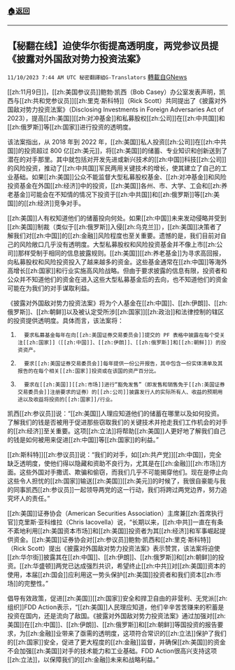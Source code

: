 ###  [:house:返回](README.md)
---


## 【秘翻在线】迫使华尔街提高透明度，两党参议员提《披露对外国敌对势力投资法案》
`11/10/2023 7:44 AM UTC 秘密翻譯組G-Translators` [轉載自GNews](https://gnews.org/articles/1954415)

[[zh:11月9日]]，[[zh:美国参议员]]鲍勃·凯西（Bob Casey）办公室发表声明，凯西与[[zh:共和党参议员]][[zh:里克·斯科特]]（Rick Scott）共同提出了《披露对外国敌对势力投资法案》（Disclosing Investments in Foreign Adversaries Act of 2023），提高[[zh:美国]][[zh:对冲基金]]和私募股权[[zh:公司]]在[[zh:中共国]]和[[zh:俄罗斯]]等[[zh:国家]]进行投资的透明度。

该法案指出，从 2018 年到 2022 年，[[zh:美国]]私人投资[[zh:公司]]在[[zh:中共国]]的投资超过 800 亿[[zh:美元]]，将[[zh:美国]]的储蓄、专业知识和创新送到了潜在的对手那里。其中就包括对开发先进或新兴技术的[[zh:中国]]科技[[zh:公司]]的风险投资，推动了[[zh:中共国]]军民两用关键技术的增长，使其建立了自己的工业基础。如果[[zh:美国]]公众不能监督大型私募股权基金、[[zh:对冲基金]]和风险投资基金在外国[[zh:经济]]中的投资，[[zh:美国]]各州、市、大学、工会和[[zh:养老基金]]可能会在不知情的情况下投资于[[zh:中共国]]和[[zh:俄罗斯]]等[[zh:美国]]的[[zh:经济]]竞争对手。

[[zh:美国]]人有权知道他们的储蓄投向何处。如果[[zh:中国]]未来发动侵略并受到[[zh:美国]]制裁（类似于[[zh:俄罗斯]]入侵[[zh:乌克兰]]），[[zh:美国]]决策者了解我们对[[zh:中国]]的[[zh:金融]]风险程度也至关重要。遗憾的是，我们目前对自己的风险敞口几乎没有透明度。大型私募股权和风险投资基金并不像上市[[zh:公司]]那样受制于相同的信息披露规则。[[zh:美国]][[zh:养老基金]]为寻求高回报，向私募股权和风险投资投入了越来越多的资金。这些基金通常在[[zh:中国]]等海外高增长[[zh:国家]]和行业实施高风险战略。但由于要求披露的信息有限，投资者和公众并不知道他们的资金在进入这些大型私募基金后的去向，也不知道他们的资金可能在为我们的对手谋取利益。

《披露对外国敌对势力投资法案》将为个人基金在[[zh:中国]]、[[zh:伊朗]]、[[zh:俄罗斯]]、[[zh:朝鲜]]以及被认定受所涉[[zh:国家]][[zh:政治]]和法律控制的辖区的投资提供透明度。具体而言，该法案将：

1.       要求私募基金每年在向[[zh:美国证券交易委员会]]提交的 PF 表格中披露在每个受关注[[zh:国家]]（[[zh:中国]]、[[zh:伊朗]]、[[zh:俄罗斯]]和[[zh:朝鲜]]）的投资资产。

2.       要求[[zh:美国证券交易委员会]]每年提供一份公开报告，其中包含一份实体清单及其报告的在每个相关[[zh:国家]]投资或在该国的资产百分比。

3.       要求在[[zh:美国]][[zh:市场]]进行“豁免发售”（即发售和销售免于[[zh:美国证券交易委员会]]注册要求的证券）的[[zh:公司]]披露发行人的实际所有人、收益的预期用途以及收益将投资的[[zh:国家]]/行业。

凯西[[zh:参议员]]说：“[[zh:美国]]人理应知道他们的储蓄在哪里以及如何投资。了解我们的钱是否被用于促进那些窃取我们的关键技术并抢走我们工作机会的对手的[[zh:经济]]至关重要。这项[[zh:立法]]将帮助[[zh:美国]]人更好地了解我们自己的钱是如何被用来促进[[zh:中国]]等[[zh:国家]]的利益。”

[[zh:斯科特]][[zh:参议员]]说：“我们的对手，如[[zh:共产党]][[zh:中国]]，完全缺乏透明度，使他们得以隐藏和资助不良行为，尤其是在[[zh:金融]][[zh:市场]]方面。这些外国对手撒谎、欺骗和偷窃，而我们几乎不可能揭穿他们。现在是停止向这些令人担忧的[[zh:国家]]输送[[zh:美国]][[zh:美元]]的时候了，我很自豪能与我的同事凯西[[zh:参议员]]一起领导两党的这一行动，我们将跨过两党边界，努力追究坏人的责任。”

[[zh:美国]]证券协会（American Securities Association）主席兼[[zh:首席执行官]]克里斯·亚科维拉（Chris Iacovella）说，“长期以来，[[zh:中共]]一直在有条不紊地利用[[zh:美国资本市场]]和[[zh:美国]]投资者为其[[zh:经济]]和军事崛起提供资金。[[zh:美国]]证券协会对[[zh:参议员]]鲍勃·凯西和[[zh:里克·斯科特]]（Rick Scott）提出《披露对外国敌对势力投资法案》表示赞赏，该法案将迫使[[zh:华尔街]]披露其在[[zh:中国]]、[[zh:伊朗]]、[[zh:俄罗斯]]和[[zh:朝鲜]]的投资。[[zh:华盛顿]]两党已达成强烈共识，希望终止[[zh:中共]]对[[zh:美国]]资本的使用，本届[[zh:国会]]应利用这一势头保护[[zh:美国]]投资者和我们资本[[zh:市场]]的完整性。”

倡导有效政策，促进[[zh:美国]][[zh:国家]]安全和捍卫自由的非营利、无党派[[zh:组织]]FDD Action表示，“[[zh:美国]]人民理应知道，他们辛辛苦苦赚来的积蓄是投资在国内，还是流向了敌国。《披露对外国敌对势力投资法案》通过加强对[[zh:美国]]在[[zh:中国]]、[[zh:伊朗]]、[[zh:俄罗斯]]和[[zh:朝鲜]]等国投资的报告要求，为[[zh:金融]]业带来了亟需的透明度，这项符合常识的[[zh:立法]]保护了我们的[[zh:国家]]安全，促进了更大程度的[[zh:金融]]监督，并确保[[zh:美国]]的资金不会加强[[zh:美国]]对手的技术能力和工业基础。FDD Action很高兴支持这项[[zh:立法]]，以保障我们的[[zh:金融]]未来和战略利益。”
